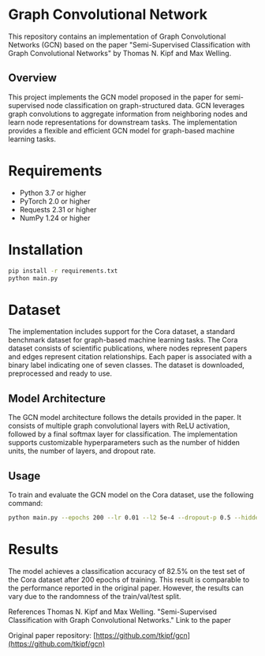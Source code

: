# Graph Convolutional Network

This repository contains an implementation of Graph Convolutional Networks (GCN) based on the paper "Semi-Supervised Classification with Graph Convolutional Networks" by Thomas N. Kipf and Max Welling.

## Overview
This project implements the GCN model proposed in the paper for semi-supervised node classification on graph-structured data. GCN leverages graph convolutions to aggregate information from neighboring nodes and learn node representations for downstream tasks. The implementation provides a flexible and efficient GCN model for graph-based machine learning tasks.

# Requirements
- Python 3.7 or higher
- PyTorch 2.0 or higher
- Requests 2.31 or higher
- NumPy 1.24 or higher


# Installation
```bash
pip install -r requirements.txt
python main.py
```

# Dataset
The implementation includes support for the Cora dataset, a standard benchmark dataset for graph-based machine learning tasks. The Cora dataset consists of scientific publications, where nodes represent papers and edges represent citation relationships. Each paper is associated with a binary label indicating one of seven classes. The dataset is downloaded, preprocessed and ready to use.

## Model Architecture
The GCN model architecture follows the details provided in the paper. It consists of multiple graph convolutional layers with ReLU activation, followed by a final softmax layer for classification. The implementation supports customizable hyperparameters such as the number of hidden units, the number of layers, and dropout rate.

## Usage
To train and evaluate the GCN model on the Cora dataset, use the following command:
```bash
python main.py --epochs 200 --lr 0.01 --l2 5e-4 --dropout-p 0.5 --hidden-dim 16 --val-every 20 --no-cuda
```

# Results
The model achieves a classification accuracy of 82.5% on the test set of the Cora dataset after 200 epochs of training. This result is comparable to the performance reported in the original paper. However, the results can vary due to the randomness of the train/val/test split.

References
Thomas N. Kipf and Max Welling. "Semi-Supervised Classification with Graph Convolutional Networks." Link to the paper

Original paper repository: [https://github.com/tkipf/gcn](https://github.com/tkipf/gcn)
